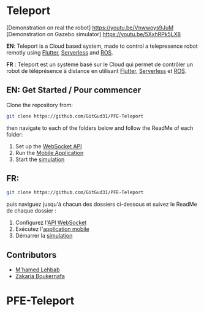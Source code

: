 # Teleport

[Demonstration on real the robot] https://youtu.be/Vnwwoys9JuM
[Demonstration on Gazebo simulator] https://youtu.be/5XxhRPk5LX8

**EN**: Teleport is a Cloud based system, made to control a telepresence robot remotly using [Flutter](https://flutter.dev/), [Serverless](https://www.serverless.com/) and [ROS](https://www.ros.org/).

**FR** : Teleport est un système basé sur le Cloud qui permet de contrôler un robot de téléprésence à distance en utilisant [Flutter](https://flutter.dev/), [Serverless](https://www.serverless.com/) et [ROS](https://www.ros.org/).

## EN: Get Started / Pour commencer

Clone the repository from: 

 ````bash
git clone https://github.com/GitGud31/PFE-Teleport
 ````
then navigate to each of the folders below and follow the ReadMe of each folder:

 1. Set up the [WebSocket API](https://github.com/GitGud31/PFE-Teleport/tree/master/API)
 2. Run the [Mobile Application](https://github.com/GitGud31/PFE-Teleport/tree/master/Mobile_Application)
 3. Start the [simulation](https://github.com/GitGud31/PFE-Teleport/tree/master/ROS_Simulation)
 
## FR: 

````Bash
git clone https://github.com/GitGud31/PFE-Teleport
 ````
puis naviguez jusqu'à chacun des dossiers ci-dessous et suivez le ReadMe de chaque dossier :

 1. Configurez l'[API WebSocket](https://github.com/GitGud31/PFE-Teleport/tree/master/API)
 2. Exécutez l'[application mobile](https://github.com/GitGud31/PFE-Teleport/tree/master/Mobile_Application)
 3. Démarrer la [simulation](https://github.com/GitGud31/PFE-Teleport/tree/master/ROS_Simulation)


## Contributors
 - [M'hamed Lehbab](https://github.com/GitGud31)
 - [Zakaria Boukernafa](https://github.com/zakariaBoukernafa)
 

# PFE-Teleport
